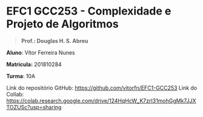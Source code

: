# EFC1 GCC253 - Complexidade e Projeto de Algoritmos


> **Prof.: Douglas H. S. Abreu**


**Aluno**: Vítor Ferreira Nunes

**Matricula:** 201810284

**Turma**: 10A

Link do repositório GitHub: https://github.com/vitorfn/EFC1-GCC253
Link do Collab: https://colab.research.google.com/drive/124HqHcW_K7zrI31mohGgMk7JJXTOZUSc?usp=sharing
